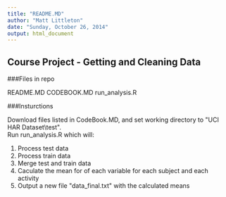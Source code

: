 ```yaml
---
title: "README.MD"
author: "Matt Littleton"
date: "Sunday, October 26, 2014"
output: html_document
---
```


## Course Project - Getting and Cleaning Data

###Files in repo

README.MD
CODEBOOK.MD
run_analysis.R

###Insturctions

Download files listed in CodeBook.MD, and set working directory to "UCI HAR Dataset\test".  
Run run_analysis.R which will:  
  1. Process test data
  2. Process train data
  3. Merge test and train data
  4. Caculate the mean for of each variable for each subject and each activity
  5. Output a new file "data_final.txt" with the calculated means 